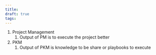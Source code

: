 ```yaml
---
title: 
draft: true
tags:
---
```

 1. Project Management
    1. Output of PM is to execute the project better
2. PKM
    1. Output of PKM is knowledge to be share or playbooks to execute